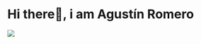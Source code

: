 <h1 aling ="center">Hi there👋, i am Agustín Romero</h1> 


<img src="https://imgur.com/a/nrnBtkw">
<!--
**Agustin2911/Agustin2911** is a ✨ _special_ ✨ repository because its `README.md` (this file) appears on your GitHub profile.

Here are some ideas to get you started:

- 🔭 I’m currently working on ...
- 🌱 I’m currently learning ...
- 👯 I’m looking to collaborate on ...
- 🤔 I’m looking for help with ...
- 💬 Ask me about ...
- 📫 How to reach me: ...
- 😄 Pronouns: ...
- ⚡ Fun fact: ...
-->
